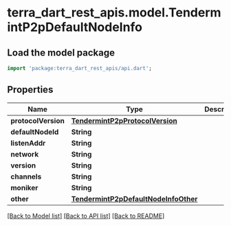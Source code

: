 # terra_dart_rest_apis.model.TendermintP2pDefaultNodeInfo

## Load the model package
```dart
import 'package:terra_dart_rest_apis/api.dart';
```

## Properties
Name | Type | Description | Notes
------------ | ------------- | ------------- | -------------
**protocolVersion** | [**TendermintP2pProtocolVersion**](TendermintP2pProtocolVersion.md) |  | [optional] 
**defaultNodeId** | **String** |  | [optional] 
**listenAddr** | **String** |  | [optional] 
**network** | **String** |  | [optional] 
**version** | **String** |  | [optional] 
**channels** | **String** |  | [optional] 
**moniker** | **String** |  | [optional] 
**other** | [**TendermintP2pDefaultNodeInfoOther**](TendermintP2pDefaultNodeInfoOther.md) |  | [optional] 

[[Back to Model list]](../README.md#documentation-for-models) [[Back to API list]](../README.md#documentation-for-api-endpoints) [[Back to README]](../README.md)



